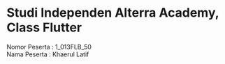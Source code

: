 # Studi Independen Alterra Academy, Class Flutter
Nomor Peserta : 1_013FLB_50  <br />
Nama Peserta : Khaerul Latif